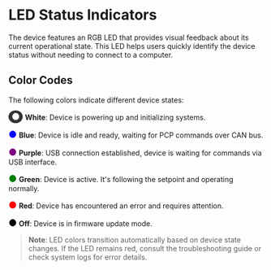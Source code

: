 # LED Status Indicators

The device features an RGB LED that provides visual feedback about its current operational state. This LED helps users quickly identify the device status without needing to connect to a computer.

## Color Codes

The following colors indicate different device states:

<span style="color: white; background-color: #333; padding: 2px 6px; border-radius: 50%; font-size: 18px;">●</span> **White**: Device is powering up and initializing systems.

<span style="color: blue; font-size: 18px;">●</span> **Blue**: Device is idle and ready, waiting for PCP commands over CAN bus.

<span style="color: purple; font-size: 18px;">●</span> **Purple**: USB connection established, device is waiting for commands via USB interface.

<span style="color: green; font-size: 18px;">●</span> **Green**: Device is active. It's following the setpoint and operating normally.

<span style="color: red; font-size: 18px;">●</span> **Red**: Device has encountered an error and requires attention.

<span style="color: black; font-size: 18px;">●</span> **Off**: Device is in firmware update mode.

> **Note**: LED colors transition automatically based on device state changes. If the LED remains red, consult the troubleshooting guide or check system logs for error details.
